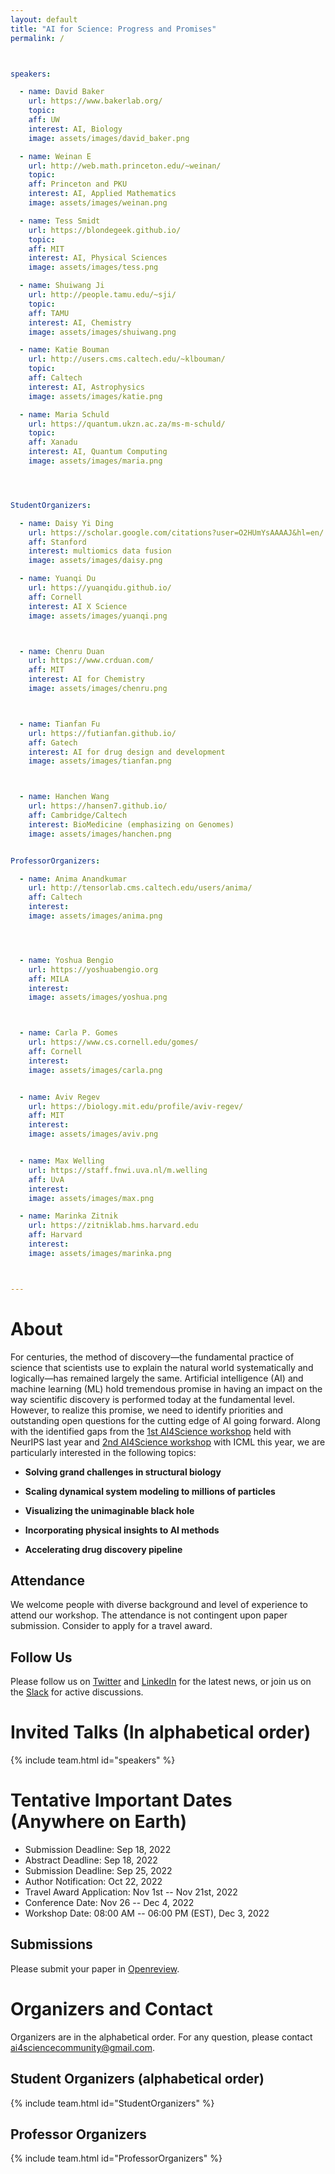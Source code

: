 ```yaml
---
layout: default
title: "AI for Science: Progress and Promises"
permalink: /



speakers:

  - name: David Baker 
    url: https://www.bakerlab.org/
    topic: 
    aff: UW
    interest: AI, Biology
    image: assets/images/david_baker.png 

  - name: Weinan E
    url: http://web.math.princeton.edu/~weinan/
    topic: 
    aff: Princeton and PKU
    interest: AI, Applied Mathematics
    image: assets/images/weinan.png 

  - name: Tess Smidt 
    url: https://blondegeek.github.io/
    topic: 
    aff: MIT
    interest: AI, Physical Sciences
    image: assets/images/tess.png 

  - name: Shuiwang Ji 
    url: http://people.tamu.edu/~sji/
    topic: 
    aff: TAMU
    interest: AI, Chemistry
    image: assets/images/shuiwang.png 

  - name: Katie Bouman 
    url: http://users.cms.caltech.edu/~klbouman/
    topic: 
    aff: Caltech
    interest: AI, Astrophysics
    image: assets/images/katie.png 

  - name: Maria Schuld
    url: https://quantum.ukzn.ac.za/ms-m-schuld/
    topic: 
    aff: Xanadu
    interest: AI, Quantum Computing
    image: assets/images/maria.png 




StudentOrganizers:

  - name: Daisy Yi Ding
    url: https://scholar.google.com/citations?user=O2HUmYsAAAAJ&hl=en/
    aff: Stanford 
    interest: multiomics data fusion
    image: assets/images/daisy.png 

  - name: Yuanqi Du
    url: https://yuanqidu.github.io/
    aff: Cornell 
    interest: AI X Science
    image: assets/images/yuanqi.png 



  - name: Chenru Duan
    url: https://www.crduan.com/
    aff: MIT
    interest: AI for Chemistry
    image: assets/images/chenru.png 



  - name: Tianfan Fu 
    url: https://futianfan.github.io/
    aff: Gatech
    interest: AI for drug design and development 
    image: assets/images/tianfan.png 



  - name: Hanchen Wang 
    url: https://hansen7.github.io/
    aff: Cambridge/Caltech
    interest: BioMedicine (emphasizing on Genomes)
    image: assets/images/hanchen.png 


ProfessorOrganizers:

  - name: Anima Anandkumar 
    url: http://tensorlab.cms.caltech.edu/users/anima/
    aff: Caltech
    interest: 
    image: assets/images/anima.png 




  - name: Yoshua Bengio 
    url: https://yoshuabengio.org
    aff: MILA
    interest: 
    image: assets/images/yoshua.png 



  - name: Carla P. Gomes
    url: https://www.cs.cornell.edu/gomes/
    aff: Cornell
    interest: 
    image: assets/images/carla.png 


  - name: Aviv Regev
    url: https://biology.mit.edu/profile/aviv-regev/
    aff: MIT
    interest: 
    image: assets/images/aviv.png 


  - name: Max Welling 
    url: https://staff.fnwi.uva.nl/m.welling
    aff: UvA
    interest: 
    image: assets/images/max.png 

  - name: Marinka Zitnik
    url: https://zitniklab.hms.harvard.edu
    aff: Harvard
    interest: 
    image: assets/images/marinka.png 



---
```


# About

For centuries, the method of discovery—the fundamental practice of science that scientists use to explain the natural world systematically and logically—has remained largely the same. Artificial intelligence (AI) and machine learning (ML) hold tremendous promise in having an impact on the way scientific discovery is performed today at the fundamental level. However, to realize this promise, we need to identify priorities and outstanding open questions for the cutting edge of AI going forward. Along with the identified gaps from the [1st AI4Science workshop](http://www.ai4science.net/neurips21/) held with NeurIPS last year and [2nd AI4Science workshop](http://ai4science.net/icml22/) with ICML this year, we are particularly interested in the following topics:

- **Solving grand challenges in structural biology**

- **Scaling dynamical system modeling to millions of particles**

- **Visualizing the unimaginable black hole**

- **Incorporating physical insights to AI methods**

- **Accelerating drug discovery pipeline**

## Attendance

We welcome people with diverse background and level of experience to attend our workshop. The attendance is not contingent upon paper submission. Consider to apply for a travel award.



## Follow Us

Please follow us on [Twitter](https://twitter.com/AI_for_Science) and [LinkedIn](https://www.linkedin.com/company/ai-for-science/) for the latest news, or join us on the [Slack](https://join.slack.com/t/ai4sciencecommunity/shared_invite/zt-ztw3600x-TR5EdX~NnnlW7g3lkM8HnQ) for active discussions.

# Invited Talks (In alphabetical order)

{% include team.html id="speakers" %}


# Tentative Important Dates (Anywhere on Earth)

- Submission Deadline: Sep 18, 2022
- Abstract Deadline: Sep 18, 2022
- Submission Deadline: Sep 25, 2022
- Author Notification: Oct 22, 2022
- Travel Award Application: Nov 1st -- Nov 21st, 2022
- Conference Date: Nov 26 -- Dec 4, 2022
- Workshop Date: 08:00 AM -- 06:00 PM (EST), Dec 3, 2022


## Submissions 

Please submit your paper in [Openreview](https://openreview.net/group?id=NeurIPS.cc/2022/Workshop/AI4Science). 


# Organizers and Contact

Organizers are in the alphabetical order. For any question, please contact [ai4sciencecommunity@gmail.com](mailto:ai4sciencecommunity@gmail.com).

## Student Organizers (alphabetical order)

{% include team.html id="StudentOrganizers" %}

## Professor Organizers 

{% include team.html id="ProfessorOrganizers" %}


<!-- <ul>
{% for p in page.StudentOrganizers %}
<li>
<a{% if p.url %} href="{{ p.url }}"{% endif %}>{{ p.name }}</a>
</li>
{% endfor %}
</ul>



<ul>
{% for p in page.ProfessorOrganizers %}
<li>
<a{% if p.url %} href="{{ p.url }}"{% endif %}>{{ p.name }}</a>
</li>
{% endfor %}
</ul> -->

